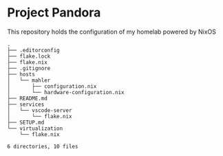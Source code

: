 # Project Pandora
This repository holds the configuration of my homelab powered by NixOS
<!-- DIRECTORY_STRUCTURE_START -->

```
.
├── .editorconfig
├── flake.lock
├── flake.nix
├── .gitignore
├── hosts
│   └── mahler
│       ├── configuration.nix
│       └── hardware-configuration.nix
├── README.md
├── services
│   └── vscode-server
│       └── flake.nix
├── SETUP.md
└── virtualization
    └── flake.nix

6 directories, 10 files
```

<!-- DIRECTORY_STRUCTURE_END -->
